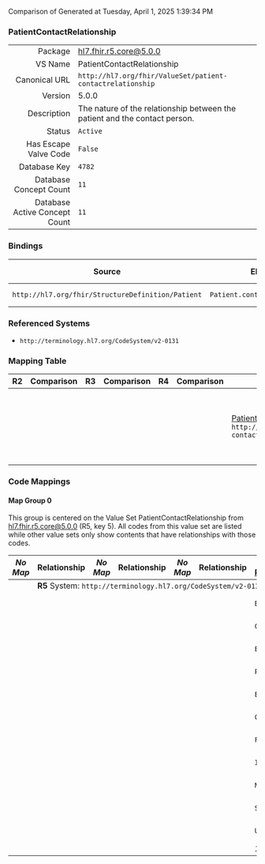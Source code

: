 Comparison of 
Generated at Tuesday, April 1, 2025 1:39:34 PM

### PatientContactRelationship

|      |     |
| ---: | --- |
| Package | hl7.fhir.r5.core@5.0.0 |
| VS Name | PatientContactRelationship |
| Canonical URL | `http://hl7.org/fhir/ValueSet/patient-contactrelationship` |
| Version | 5.0.0 |
| Description | The nature of the relationship between the patient and the contact person. |
| Status | `Active` |
| Has Escape Valve Code | `False` |
| Database Key | `4782` |
| Database Concept Count | `11` |
| Database Active Concept Count | `11` |
### Bindings

| Source | Element | Binding | Strength | Element Short |
| ------ | ------- | ------- | -------- | ------------- |
| `http://hl7.org/fhir/StructureDefinition/Patient` | `Patient.contact.relationship` | `http://hl7.org/fhir/ValueSet/patient-contactrelationship` | `Extensible` | The kind of relationship |

### Referenced Systems

* `http://terminology.hl7.org/CodeSystem/v2-0131`
### Mapping Table

| R2 | Comparison | R3 | Comparison | R4 | Comparison | R4B | Comparison | R5
| --- | --- | --- | --- | --- | --- | --- | --- | ---
| | | | | | | [PatientContactRelationship](/docs/R4B/ValueSets/PatientContactRelationship.md)<br/> `http://hl7.org/fhir/ValueSet/patient-contactrelationship\|4.3.0` | →→→→→→→<br/>``<br/>- DBKey: `948`<br/>- Reviewed: `n/a`<br/>- By: `n/a`<br/>→→→→→→→<hr/>←←←←←←←<br/>``<br/>- DBKey: `1209`<br/>- Reviewed: `n/a`<br/>- By: `n/a`<br/>←←←←←←←| [PatientContactRelationship](/docs/R5/ValueSets/PatientContactRelationship.md)<br/> `http://hl7.org/fhir/ValueSet/patient-contactrelationship\|5.0.0` 

### Code Mappings


#### Map Group 0

This group is centered on the Value Set PatientContactRelationship from hl7.fhir.r5.core@5.0.0 (R5, key 5).
All codes from this value set are listed while other value sets only show contents that have relationships with those codes.

| *No Map* | Relationship | *No Map* | Relationship | *No Map* | Relationship | [R4B PatientContactRelationship](/docs/R4B/ValueSets/PatientContactRelationship.md)| Relationship | R5 PatientContactRelationship
| --- | --- | --- | --- | --- | --- | --- | --- | ---
| <td colspan="8">**R5** System: `http://terminology.hl7.org/CodeSystem/v2-0131`
| | | | | | | `BP`| _Equivalent_ <br/>(9151/11465)| **`BP`**
| | | | | | | `CP`| _Equivalent_ <br/>(9153/11467)| **`CP`**
| | | | | | | `EP`| _Equivalent_ <br/>(9155/11469)| **`EP`**
| | | | | | | `PR`| _Equivalent_ <br/>(9159/11473)| **`PR`**
| | | | | | | `E`| _Equivalent_ <br/>(9154/11468)| **`E`**
| | | | | | | `C`| _Equivalent_ <br/>(9152/11466)| **`C`**
| | | | | | | `F`| _Equivalent_ <br/>(9156/11470)| **`F`**
| | | | | | | `I`| _Equivalent_ <br/>(9157/11471)| **`I`**
| | | | | | | `N`| _Equivalent_ <br/>(9158/11472)| **`N`**
| | | | | | | `S`| _Equivalent_ <br/>(9160/11474)| **`S`**
| | | | | | | `U`| _Equivalent_ <br/>(9161/11475)| **`U`**
| | | | | | | *11 of 11 codes used* | | *11 of 11 codes used* 

